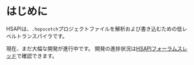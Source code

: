 # はじめに

HSAPIは、`.hopscotch`プロジェクトファイルを解析および書き込むための低レベルトランスパイラです。

現在、まだ大幅な開発が進行中です。
開発の進捗状況は[HSAPIフォーラムスレッド](https://forum.gethopscotch.com/t/hsapi-planning/67073)で確認できます。